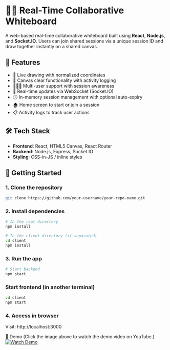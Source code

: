 # 🧑‍🎨 Real-Time Collaborative Whiteboard

A web-based real-time collaborative whiteboard built using **React**, **Node.js**, and **Socket.IO**. Users can join shared sessions via a unique session ID and draw together instantly on a shared canvas.

## 🌟 Features

- 🎨 Live drawing with normalized coordinates
- 🧹 Canvas clear functionality with activity logging
- 🧑‍🤝‍🧑 Multi-user support with session awareness
- 🔄 Real-time updates via WebSocket (Socket.IO)
- 🕒 In-memory session management with optional auto-expiry
- 🏠 Home screen to start or join a session
- 📋 Activity logs to track user actions

## 🛠️ Tech Stack

- **Frontend**: React, HTML5 Canvas, React Router
- **Backend**: Node.js, Express, Socket.IO
- **Styling**: CSS-in-JS / inline styles

## 🚀 Getting Started

### 1. Clone the repository
```bash
git clone https://github.com/your-username/your-repo-name.git
```
### 2. Install dependencies
```bash
# In the root directory
npm install

# In the client directory (if separated)
cd client
npm install
```

### 3. Run the app
```bash
# Start backend
npm start
```

### Start frontend (in another terminal)
```bash
cd client
npm start
```

### 4. Access in browser
Visit: http://localhost:3000

📸 Demo
(Click the image above to watch the demo video on YouTube.)
[![Watch Demo](https://cdn.prod.website-files.com/5f62665342c50cb6bf43a1e6/646527c51c36eb336d09fc29_AdobeStock_122454272-min.jpeg)](https://youtu.be/yKZc2Sxn1u4)




